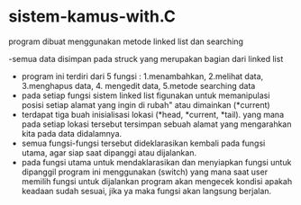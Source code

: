 # sistem-kamus-with.C

program dibuat menggunakan metode linked list dan searching

-semua data disimpan pada struck yang merupakan bagian dari linked list
- program ini terdiri dari 5 fungsi : 1.menambahkan, 2.melihat data, 3.menghapus data, 4. mengedit data, 5.metode searching data
- pada setiap fungsi sistem linked list figunakan untuk memanipulasi posisi setiap alamat yang ingin di rubah" atau dimainkan (*current)
- terdapat tiga buah inisialisasi lokasi (*head, *current, *tail). yang mana pada setiap lokasi tersebut tersimpan sebuah alamat yang mengarahkan kita pada data didalamnya.
- semua fungsi-fungsi tersebut dideklarasikan kembali pada fungsi utama, agar siap saat dipanggi atau dijalankan. 
- pada fungsi utama untuk mendaklarasikan dan menyiapkan fungsi untuk dipanggil  program ini menggunakan (switch) yang mana saat user memilih fungsi untuk dijalankan program akan mengecek kondisi apakah keadaan sudah sesuai, jika ya maka fungsi akan langsung berjalan. 

